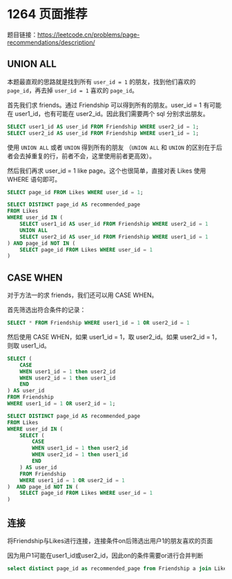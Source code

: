 # 1264 页面推荐

题目链接：<https://leetcode.cn/problems/page-recommendations/description/>

## UNION ALL

本题最直观的思路就是找到所有 `user_id = 1` 的朋友，找到他们喜欢的 `page_id`，再去掉 `user_id = 1` 喜欢的 `page_id`。

首先我们求 friends。通过 Friendship 可以得到所有的朋友。user_id = 1 有可能在 user1_id，也有可能在 user2_id。因此我们需要两个 sql 分别求出朋友。

```sql
SELECT user1_id AS user_id FROM Friendship WHERE user2_id = 1;
SELECT user2_id AS user_id FROM Friendship WHERE user1_id = 1;
```

使用 `UNION ALL` 或者 `UNION` 得到所有的朋友 （`UNION ALL` 和 `UNION` 的区别在于后者会去掉重复的行，前者不会，这里使用前者更高效）。

然后我们再求 user_id = 1 like page。这个也很简单，直接对表 Likes 使用 WHERE 语句即可。

```sql
SELECT page_id FROM Likes WHERE user_id = 1;
```

```sql
SELECT DISTINCT page_id AS recommended_page
FROM Likes
WHERE user_id IN (
    SELECT user1_id AS user_id FROM Friendship WHERE user2_id = 1
    UNION ALL
    SELECT user2_id AS user_id FROM Friendship WHERE user1_id = 1
) AND page_id NOT IN (
    SELECT page_id FROM Likes WHERE user_id = 1
)
```

## CASE WHEN

对于方法一的求 friends，我们还可以用 CASE WHEN。

首先筛选出符合条件的记录：

```sql
SELECT * FROM Friendship WHERE user1_id = 1 OR user2_id = 1
```

然后使用 CASE WHEN，如果 user1_id = 1，取 user2_id。如果 user2_id = 1，则取 user1_id。

```sql
SELECT (
    CASE
    WHEN user1_id = 1 then user2_id
    WHEN user2_id = 1 then user1_id
    END
) AS user_id
FROM Friendship
WHERE user1_id = 1 OR user2_id = 1;
```

```sql
SELECT DISTINCT page_id AS recommended_page
FROM Likes
WHERE user_id IN (
    SELECT (
        CASE
        WHEN user1_id = 1 then user2_id
        WHEN user2_id = 1 then user1_id
        END
    ) AS user_id
    FROM Friendship
    WHERE user1_id = 1 OR user2_id = 1
)  AND page_id NOT IN (
    SELECT page_id FROM Likes WHERE user_id = 1
)
```

## 连接

将Friendship与Likes进行连接，连接条件on后筛选出用户1的朋友喜欢的页面

因为用户1可能在user1_id或user2_id，因此on的条件需要or进行合并判断

```sql
select distinct page_id as recommended_page from Friendship a join Likes b on (a.user1_id = 1 and a.user2_id = b.user_id) or (a.user2_id = 1 and a.user1_id = b.user_id) where page_id not in (select page_id from Likes where user_id = 1);
```
